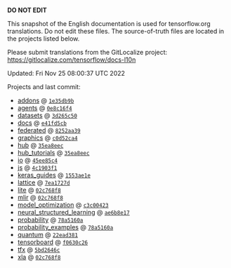 __DO NOT EDIT__

This snapshot of the English documentation is used for tensorflow.org
translations. Do not edit these files. The source-of-truth files are located in
the projects listed below.

Please submit translations from the GitLocalize project: https://gitlocalize.com/tensorflow/docs-l10n

Updated: Fri Nov 25 08:00:37 UTC 2022

Projects and last commit:

- [addons](https://github.com/tensorflow/addons/tree/master/docs) @ <a href='https://github.com/tensorflow/addons/commit/1e35db9b42ace875c4a697e57b944a1d48ba2b87'><code>1e35db9b</code></a>
- [agents](https://github.com/tensorflow/agents/tree/master/docs) @ <a href='https://github.com/tensorflow/agents/commit/0e8c16f402e63a62ca0f88fcfb837726736f1e99'><code>0e8c16f4</code></a>
- [datasets](https://github.com/tensorflow/datasets/tree/master/docs) @ <a href='https://github.com/tensorflow/datasets/commit/3d265c50fd061e78215a7b055360da780b898a2a'><code>3d265c50</code></a>
- [docs](https://github.com/tensorflow/docs/tree/master/site/en) @ <a href='https://github.com/tensorflow/docs/commit/e41fd5cb042ae3e7ce96b6e00ff92df19d5a0236'><code>e41fd5cb</code></a>
- [federated](https://github.com/tensorflow/federated/tree/main/docs) @ <a href='https://github.com/tensorflow/federated/commit/8252aa391c79e324d7a06e229fd5001bdc14dcf5'><code>8252aa39</code></a>
- [graphics](https://github.com/tensorflow/graphics/tree/master/tensorflow_graphics/g3doc) @ <a href='https://github.com/tensorflow/graphics/commit/c0d52ca4e872febf79701b1357181b5ba7597cd7'><code>c0d52ca4</code></a>
- [hub](https://github.com/tensorflow/hub/tree/master/docs) @ <a href='https://github.com/tensorflow/hub/commit/35ea8eec2b86fbf2af40ecdbc26bf68407c6656f'><code>35ea8eec</code></a>
- [hub_tutorials](https://github.com/tensorflow/hub/tree/master/examples/colab) @ <a href='https://github.com/tensorflow/hub/commit/35ea8eec2b86fbf2af40ecdbc26bf68407c6656f'><code>35ea8eec</code></a>
- [io](https://github.com/tensorflow/io/tree/master/docs) @ <a href='https://github.com/tensorflow/io/commit/45ee85c420b47842b00236e3ad3c420fbc731516'><code>45ee85c4</code></a>
- [js](https://github.com/tensorflow/tfjs-website/tree/master/docs) @ <a href='https://github.com/tensorflow/tfjs-website/commit/4c1903f11ea67457d4297cb9b8870491f6a67c9d'><code>4c1903f1</code></a>
- [keras_guides](https://github.com/tensorflow/docs/tree/snapshot-keras/site/en/guide/keras) @ <a href='https://github.com/tensorflow/docs/commit/1553ae1e4a149be71703e2ee60173b3d1e0e8c00'><code>1553ae1e</code></a>
- [lattice](https://github.com/tensorflow/lattice/tree/master/docs) @ <a href='https://github.com/tensorflow/lattice/commit/7ea1727de1e0309eb324296bc445e0bf5c5c6d74'><code>7ea1727d</code></a>
- [lite](https://github.com/tensorflow/tensorflow/tree/master/tensorflow/lite/g3doc) @ <a href='https://github.com/tensorflow/tensorflow/commit/02c768f8d51433a3da9b031cd760a040851ce142'><code>02c768f8</code></a>
- [mlir](https://github.com/tensorflow/tensorflow/tree/master/tensorflow/compiler/mlir/g3doc) @ <a href='https://github.com/tensorflow/tensorflow/commit/02c768f8d51433a3da9b031cd760a040851ce142'><code>02c768f8</code></a>
- [model_optimization](https://github.com/tensorflow/model-optimization/tree/master/tensorflow_model_optimization/g3doc) @ <a href='https://github.com/tensorflow/model-optimization/commit/c3c004234705cea11451bc8aeab345aa158eab05'><code>c3c00423</code></a>
- [neural_structured_learning](https://github.com/tensorflow/neural-structured-learning/tree/master/g3doc) @ <a href='https://github.com/tensorflow/neural-structured-learning/commit/ae6b8e1753109b6b92a6037555bee6c1b30aaebb'><code>ae6b8e17</code></a>
- [probability](https://github.com/tensorflow/probability/tree/main/tensorflow_probability/g3doc) @ <a href='https://github.com/tensorflow/probability/commit/78a5160a35641e5737867eb95d24a26c6621fcb6'><code>78a5160a</code></a>
- [probability_examples](https://github.com/tensorflow/probability/tree/main/tensorflow_probability/examples/jupyter_notebooks) @ <a href='https://github.com/tensorflow/probability/commit/78a5160a35641e5737867eb95d24a26c6621fcb6'><code>78a5160a</code></a>
- [quantum](https://github.com/tensorflow/quantum/tree/master/docs) @ <a href='https://github.com/tensorflow/quantum/commit/22ead381acb6446d11b4be17e03d8a57fe59a429'><code>22ead381</code></a>
- [tensorboard](https://github.com/tensorflow/tensorboard/tree/master/docs) @ <a href='https://github.com/tensorflow/tensorboard/commit/f0630c26a0d33462d94d283c0061a90b0940bce9'><code>f0630c26</code></a>
- [tfx](https://github.com/tensorflow/tfx/tree/master/docs) @ <a href='https://github.com/tensorflow/tfx/commit/5bd2646c08244b25f1d8e46a6ec1f6b2d73f2324'><code>5bd2646c</code></a>
- [xla](https://github.com/tensorflow/tensorflow/tree/master/tensorflow/compiler/xla/g3doc) @ <a href='https://github.com/tensorflow/tensorflow/commit/02c768f8d51433a3da9b031cd760a040851ce142'><code>02c768f8</code></a>

